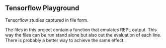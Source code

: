 ## Tensorflow Playground

Tensorflow studies captured in file form.

The files in this project contain a function that emulates REPL output.
This way the files can be run stand alone but also out the evaluation of each line.
There is probably a better way to achieve the same effect.

